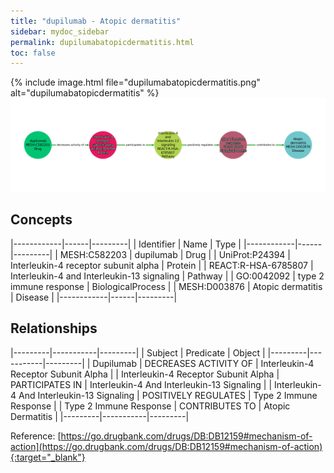 ```yaml
---
title: "dupilumab - Atopic dermatitis"
sidebar: mydoc_sidebar
permalink: dupilumabatopicdermatitis.html
toc: false 
---
```


{% include image.html file="dupilumabatopicdermatitis.png" alt="dupilumabatopicdermatitis" %}![Path Visualization](/images/dupilumabatopicdermatitis.png)

## Concepts

|------------|------|---------|
| Identifier | Name | Type    |
|------------|------|---------|
| MESH:C582203 | dupilumab | Drug |
| UniProt:P24394 | Interleukin-4 receptor subunit alpha | Protein |
| REACT:R-HSA-6785807 | Interleukin-4 and Interleukin-13 signaling | Pathway |
| GO:0042092 | type 2 immune response | BiologicalProcess |
| MESH:D003876 | Atopic dermatitis | Disease |
|------------|------|---------|

## Relationships

|---------|-----------|---------|
| Subject | Predicate | Object  |
|---------|-----------|---------|
| Dupilumab | DECREASES ACTIVITY OF | Interleukin-4 Receptor Subunit Alpha |
| Interleukin-4 Receptor Subunit Alpha | PARTICIPATES IN | Interleukin-4 And Interleukin-13 Signaling |
| Interleukin-4 And Interleukin-13 Signaling | POSITIVELY REGULATES | Type 2 Immune Response |
| Type 2 Immune Response | CONTRIBUTES TO | Atopic Dermatitis |
|---------|-----------|---------|

Reference: [https://go.drugbank.com/drugs/DB:DB12159#mechanism-of-action](https://go.drugbank.com/drugs/DB:DB12159#mechanism-of-action){:target="_blank"}